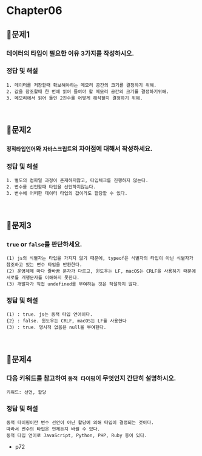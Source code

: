 # Chapter06
## 📌문제1
### 데이터의 타입이 필요한 이유 3가지를 작성하시오.
### 정답 및 해설
```
1. 데이터를 저장할때 확보해야하는 메모리 공간의 크기를 결정하기 위해.
2. 값을 참조할때 한 번에 읽어 들여야 할 메모리 공간의 크기를 결정하기위해.
3. 메모리에서 읽어 들인 2진수를 어떻게 해석할지 결정하기 위해.
```

<br>

## 📌문제2
### `정적타입언어`와 `자바스크립트`의 차이점에 대해서 작성하세요.
### 정답 및 해설
```
1. 별도의 컴파일 과정이 존재하지않고, 타입체크를 진행하지 않는다.
2. 변수를 선언할때 타입을 선언하지않는다.
3. 변수에 어떠한 데이터 타입의 값이라도 할당할 수 있다.
```

<br>

## 📌문제3
### `true` or `false`를 판단하세요.
```
(1) js의 식별자는 타입을 가지지 않기 때문에, typeof은 식별자의 타입이 아닌 식별자가 참조하고 있는 변수 타입을 반환한다. 
(2) 운영체제 마다 줄바꿈 문자가 다르고, 윈도우는 LF, macOS는 CRLF을 사용하기 때문에 서로를 개행문자를 이해하지 못한다. 
(3) 개발자가 직접 undefined를 부여하는 것은 적절하지 않다. 
```
### 정답 및 해설
```
(1) : true. js는 동적 타입 언어이다.
{2} : false. 윈도우는 CRLF, macOS는 LF를 사용한다
(3) : true. 명시적 없음은 null을 부여한다.
```

<br>

## 📌문제4
### 다음 키워드를 참고하여 `동적 타이핑`이 무엇인지 간단히 설명하시오.
```
키워드: 선언, 할당
```
### 정답 및 해설
```
동적 타이핑이란 변수 선언이 아닌 할당에 의해 타입이 결정되는 것이다.
따라서 변수의 타입은 언제든지 바뀔 수 있다.
동적 타입 언어로 JavaScript, Python, PHP, Ruby 등이 있다.
```
- p72

<br>
